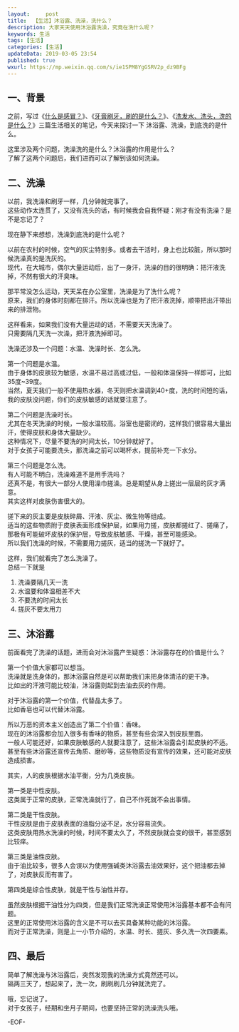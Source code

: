 ```yaml
---   
layout:     post  
title:  【生活】沐浴露、洗澡，洗什么？
description: 大家天天使用沐浴露洗澡，究竟在洗什么呢？  
keywords: 生活  
tags: [生活]    
categories: [生活]  
updateData: 2019-03-05 23:54  
published: true 
wxurl: https://mp.weixin.qq.com/s/ie1SPM8YgGSRV2p_dz9BFg  
---  
```


## 一、背景  


之前，写过《[什么是感冒？](https://mp.weixin.qq.com/s/IkLThwn90MdaGX0blRUtkg)》、《[牙膏刷牙，刷的是什么？](https://mp.weixin.qq.com/s/2qMrk5hixb0Y20whdoRO1Q)》、《[洗发水、洗头，洗的是什么？](https://mp.weixin.qq.com/s/u_IQxeivu-i2HeNhnvu0eg)》三篇生活相关的笔记，今天来探讨一下 沐浴露、洗澡，到底洗的是什么。  


这里涉及两个问题，洗澡洗的是什么？沐浴露的作用是什么？  
了解了这两个问题后，我们进而可以了解到该如何洗澡。  


## 二、洗澡  


以前，我洗澡和刷牙一样，几分钟就完事了。  
这些动作太连贯了，又没有洗头的话，有时候我会自我怀疑：刚才有没有洗澡？是不是忘记了？  


现在静下来想想，洗澡到底洗的是什么呢？  


以前在农村的时候，空气的灰尘特别多。或者去干活时，身上也比较脏，所以那时候洗澡真的是洗灰的。  
现代，在大城市，偶尔大量运动后，出了一身汗，洗澡的目的很明确：把汗液洗掉，不然有很大的汗臭味。  


那平常没怎么运动，天天呆在办公室里，洗澡是为了洗什么呢？  
原来，我们的身体时刻都在排汗。所以洗澡也是为了把汗液洗掉，顺带把出汗带出来的排泄物。  


这样看来，如果我们没有大量运动的话，不需要天天洗澡了。  
只需要隔几天洗一次澡，把汗液洗掉即可。  


洗澡还涉及一个问题：水温、洗澡时长、怎么洗。  


第一个问题是水温。  
由于身体的皮肤较为敏感，水温不易过高或过低，一般和体温保持一样即可，比如35度~39度。  
当然，夏天我们一般不使用热水器，冬天则把水温调到40+度，洗的时间短的话，我的皮肤没问题，你们的皮肤敏感的话就要注意了。  


第二个问题是洗澡时长。  
尤其在冬天洗澡的时候，一般水温较高。浴室也是密闭的，这样我们很容易大量出汗，使得皮肤和身体大量缺少。  
这种情况下，尽量不要洗的时间太长，10分钟就好了。  
对于女孩子可能要洗头，那洗澡之前可以喝杯水，提前补充一下水分。  


第三个问题是怎么洗。  
有人可能不明白，洗澡难道不是用手洗吗？  
还真不是，有很大一部分人使用澡巾搓澡。总是期望从身上搓出一层层的灰才满意。  
其实这样对皮肤伤害很大的。  


搓下来的灰主要是皮肤碎屑、汗液、灰尘、微生物等组成。  
适当的这些物质附于皮肤表面形成保护层，如果用力搓，皮肤都搓红了、搓痛了，那极有可能破坏皮肤的保护层，导致皮肤敏感、干燥，甚至可能感染。  
所以我们洗澡的时候，不需要用力搓灰，适当的搓洗一下就好了。  


这样，我们就看完了怎么洗澡了。  
总结一下就是  

1. 洗澡要隔几天一洗  
2. 水温要和体温相差不大  
3. 不要洗的时间太长  
4. 搓灰不要太用力  


## 三、沐浴露  


前面看完了洗澡的话题，进而会对沐浴露产生疑惑：沐浴露存在的价值是什么？  


第一个价值大家都可以想当。  
洗澡就是洗身体的，那沐浴露自然是可以帮助我们来把身体清洁的更干净。  
比如出的汗液可能比较油，沐浴露则起到去油去灰的作用。  


对于沐浴露的第一个价值，代替品太多了。  
比如香皂也可以代替沐浴露。  


所以万恶的资本主义创造出了第二个价值：香味。  
现在的沐浴露都会加入很多有香味的物质，甚至有些会深入到皮肤里面。  
一般人可能还好，如果皮肤敏感的人就要注意了，这些沐浴露会引起皮肤的不适。  
甚至有些沐浴露还宣传去角质、磨砂等，这些物质没有宣传的效果，还可能对皮肤造成损害。  


其实，人的皮肤根据水油平衡，分为几类皮肤。  


第一类是中性皮肤。  
这类属于正常的皮肤，正常洗澡就行了，自己不作死就不会出事情。  


第二类是干性皮肤。  
干性皮肤是由于皮肤表面的油脂分泌不足，水分容易流失。  
这类皮肤用热水洗澡的时候，时间不要太久了，不然皮肤就会变的很干，甚至感到比较痒。  


第三类是油性皮肤。  
由于油比较多，很多人会误以为使用强碱类沐浴露去油效果好，这个把油都去掉了，对皮肤反而有害了。  


第四类是综合性皮肤，就是干性与油性并存。    


虽然皮肤根据干油性分为四类，但是我们正常洗澡正常使用沐浴露基本都不会有问题。  
这里的正常使用沐浴露的含义是不可以去买具备某种功能的沐浴露。  
而对于正常洗澡，则是上一小节介绍的，水温、时长、搓灰、多久洗一次四要素。  


## 四、最后  


简单了解洗澡与沐浴露后，突然发现我的洗澡方式竟然还可以。  
隔两三天了，想起来了，洗一次，刷刷刷几分钟就洗完了。  


哦，忘记说了。  
对于女孩子，经期和坐月子期间，也要坚持正常的洗澡洗头哦。  



-EOF-  


  

